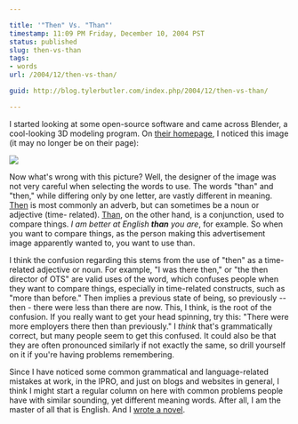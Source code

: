 ```yaml
---

title: '"Then" Vs. "Than"'
timestamp: 11:09 PM Friday, December 10, 2004 PST
status: published
slug: then-vs-than
tags:
- words
url: /2004/12/then-vs-than/

guid: http://blog.tylerbutler.com/index.php/2004/12/then-vs-than/

---
```


I started looking at some open-source software and came across Blender, a
cool-looking 3D modeling program. On [their homepage][1], I noticed this image
(it may no longer be on their page):

  
![][2]

  
Now what's wrong with this picture? Well, the designer of the image was not
very careful when selecting the words to use. The words "than" and "then,"
while differing only by one letter, are vastly different in meaning. [Then][3]
is most commonly an adverb, but can sometimes be a noun or adjective (time-
related). [Than][4], on the other hand, is a conjunction, used to compare
things. _I am better at English **than** you are_, for example. So when you
want to compare things, as the person making this advertisement image
apparently wanted to, you want to use than.

  
I think the confusion regarding this stems from the use of "then" as a time-
related adjective or noun. For example, "I was there then," or "the then
director of OTS" are valid uses of the word, which confuses people when they
want to compare things, especially in time-related constructs, such as "more
than before." Then implies a previous state of being, so previously -- then -
there were less than there are now. This, I think, is the root of the
confusion. If you really want to get your head spinning, try this: "There were
more employers there then than previously." I _think_ that's grammatically
correct, but many people seem to get this confused. It could also be that they
are often pronounced similarly if not exactly the same, so drill yourself on
it if you're having problems remembering.

  
Since I have noticed some common grammatical and language-related mistakes at
work, in the IPRO, and just on blogs and websites in general, I think I might
start a regular column on here with common problems people have with similar
sounding, yet different meaning words. After all, I am the master of all that
is English. And I [wrote a novel][5].

   [1]: http://www.blender3d.org/ (Blender looks pretty cool.  Too bad I don't have any artistic skills...)
   [2]: /SiteCollectionImages/Post%20Images/then%20than.jpg
   [3]: http://dictionary.reference.com/search?q=then (Check the meaning of then at dictionary.com.)
   [4]: http://dictionary.reference.com/search?q=than (Check the meaning of than at dictionary.com.)
   [5]: /tag/novel (Check out Knot, the novel I wrote as part of NaNoWriMo)
